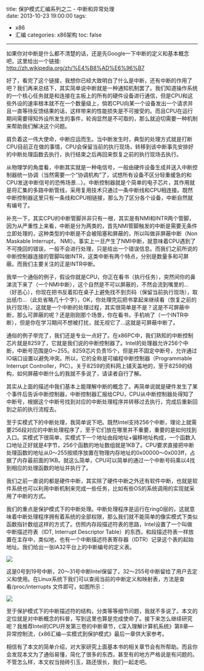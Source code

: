 title: 保护模式汇编系列之二 - 中断和异常处理   
date: 2013-10-23 19:00:00
tags:
- x86
- 汇编
categories: x86架构
toc: false
---

如果你对中断是什么都不清楚的话，还是先Google一下中断的定义和基本概念吧，这里给出一个链接: http://zh.wikipedia.org/zh/%E4%B8%AD%E6%96%B7

好了，看完了这个链接，我想你已经大致明白了什么是中断，还有中断的作用了吧？我们再来总结下，其实简单说中断就是一种通知机制罢了。我们知道操作系统的一个核心任务就是和连接在主板上的所有的硬件设备进行通信，但是CPU和这些外设的速率根本就不在一个数量级上，倘若CPU向某一个设备发出一个请求并且一直等待反馈结果的话，这样带来的性能损失是不可接受的。而且CPU在运行期间需要得知外设所发生的事件，轮询显然是不可取的，那么就迫切需要一种机制来帮助我们解决这个问题。

肩负着这一伟大使命，中断应运而生。当中断发生时，典型的处理方式就是打断CPU目前正在做的事情，CPU会保留当前的执行现场，转移到该中断事先安排好的中断处理函数去执行，执行结束之后再回来恢复之前的执行现场去执行。

从物理学的角度看，中断其实就是一种电信号，一般由硬件设备生成并送入中断控制器统一协调（当然需要一个“协调机构”了，试想所有设备不区分轻重缓急的和CPU发送中断信号的恐怖场景…）。中断控制器就是个简单的电子芯片，其作用就是将汇集的多路中断管线，采用复用技术只通过一条中断线和CPU相连接。既然中断控制器这里只有一条线和CPU相链接，那么为了区分各个设备，中断自然就有编号了。

补充一下，其实CPU的中断管脚并非只有一根，其实是有NMI和INTR两个管脚，因为从严重性上来看，中断是分为两类的，首先NMI管脚触发的中断是需要无条件立即处理的，这种类型的中断是不会被阻塞和屏蔽的，所以叫做非屏蔽中断（Non Maskable Interrupt， NMI）。事实上一旦产生了NMI中断，就意味着CPU遇到了不可挽回的错误，一般不会进行处理，只是给出一个错误信息。而我们之前所说的中断控制器连接的管脚叫做INTR，这类中断有两个特点，分别是数量多和可屏蔽。而我们主要关注的正是INTR中断。

我举一个通俗的例子，假设你就是CPU，你正在看书（执行任务），突然间你的鼻涕流下来了（一个NMI中断），这个自然是不可以屏蔽的，不然会流到嘴里的…（好恶心），你现在把书反着扣在桌子上避免找不到页码（保留当前执行现场），取出纸巾…（此处省略几十个字），OK，你处理完后把书拿起来继续看（恢复之前的执行现场）。这就是一个中断的处理过程，其实很简单是不是？这是不可屏蔽中断，那么可屏蔽的呢？还是刚刚那个场景，你在看书，手机响了（一个INTR中断），但是你在学习期间不想被打扰，就无视它了…这就是可屏蔽中断了。

<!-- more -->

通俗的例子举完了，我们还是专业一点好了。在x86PC中，我们熟知的中断控制芯片就是8259了，它就是我们说的中断控制器了。Intel的处理器允许256个中断，中断号范围是0～255。8259芯片负责15个，但是并不固定中断号，允许通过IO端口设置以避免冲突。所以，它的全称是可编程中断控制器（Programmable Interrupt Controller，PIC）。关于8259的资料网上铺天盖地的，至于8259的结构，如何屏蔽中断什么的我就不多说了，请读者自行了解。

其实从上面的描述中我们基本上能理解中断的概念了。再简单说就是硬件发生了某个事件后告诉中断控制器，中断控制器汇报给CPU，CPU从中断控制器处得知了中断号，根据这个中断号找到对应的中断处理程序并转移过去执行，完成后重新回到之前的执行流程去。

至于实模式下的中断处理，我简单说下吧。既然Intel支持256个中断，理论上就需要256段对应的中断处理程序了，至于它们放在哪里并不重要，重要的是如何找到入口。实模式下很简单，实模式下一个地址由段地址+偏移地址构成，一个函数入口地址正好就是4字节，256个函数的地址数组就是1KB了。CPU要求直接把中断处理函数的地址从0～255按顺序放置在物理内存地址的0x00000～0x003ff，占据了内存最前面的1KB。就这么简单，CPU可以简单的通过一个中断号码乘以4找到相应的处理函数的地址并执行了。

我们之前一直说的都是硬件中断，其实除了硬件中断之外还有软件中断，也就是软件系统也可以利用中断机制来完成一些任务，比如有些OS的系统调用的实现就采用了中断的方式。

我们的重点是保护模式下的中断处理。中断处理程序是运行在ring0层的，这就意味着中断处理程序拥有着系统的全部权限，那么我们就不能简单的像实模式下类似函数指针数组这样的方式了。仿照内存段描述符表的思路，Intel设置了一个叫做中断描述符表（IDT, Interrupt Descriptor Table）的东西，和段描述符表一样放置在主存中，类似地，也有一个中断描述符表寄存器（IDTR）记录这个表的起始地址。我们给出一张IA32平台上的中断编号的定义表。

![](/images/22/1.png)

这是0号到19号中断，20～31号中断Intel保留了，32～255号中断留给了用户去定义和使用。在Linux系统下我们可以查阅当前的中断定义和映射表，方法是查看/proc/interrupts 文件即可，如图所示：

![](/images/22/2.png)

至于保护模式下的中断描述符的结构，分类等等细节问题，我就不多说了。本文的定位就是对中断概念的科普，写到这里也算是完成使命了。接下来怎么继续研究呢？我推荐Intel的CPU开发第三卷的中断章节，《深入理解计算机系统》第8章—异常控制流，《x86汇编—实模式到保护模式》最后一章供大家参考。

相信有了本文的简单介绍，对大家研究上面基本书的相关章节会有所帮助。而且你会发现本文为了通俗易懂，简化了很多的东西，甚至有的地方严格说是有问题的。不管怎么样，本文权当抛砖引玉，路还很长，我们一起走吧。